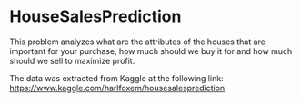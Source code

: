 # HouseSalesPrediction

This problem analyzes what are the attributes of the houses that are important for your purchase, how much should we buy it for and how much should we sell to maximize profit.

The data was extracted from Kaggle at the following link:
https://www.kaggle.com/harlfoxem/housesalesprediction
